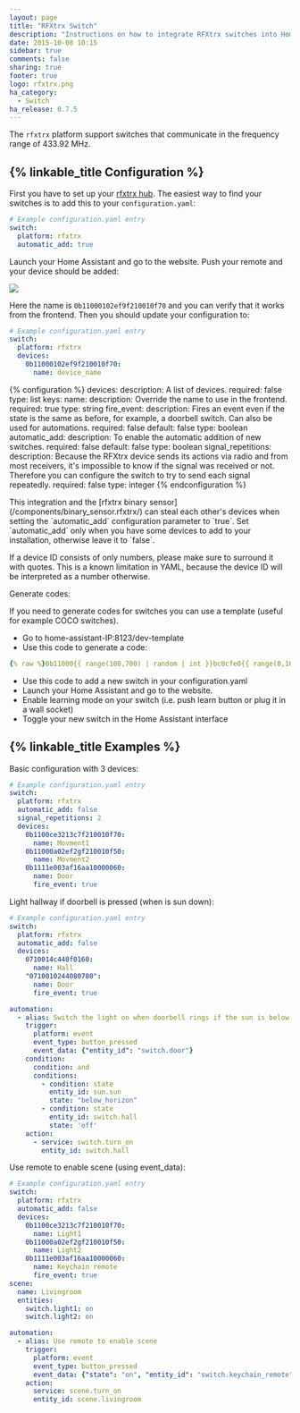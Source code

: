 ```yaml
---
layout: page
title: "RFXtrx Switch"
description: "Instructions on how to integrate RFXtrx switches into Home Assistant."
date: 2015-10-08 10:15
sidebar: true
comments: false
sharing: true
footer: true
logo: rfxtrx.png
ha_category:
  - Switch
ha_release: 0.7.5
---
```


The `rfxtrx` platform support switches that communicate in the frequency range of 433.92 MHz.

## {% linkable_title Configuration %}

First you have to set up your [rfxtrx hub](/components/rfxtrx/).
The easiest way to find your switches is to add this to your `configuration.yaml`:

```yaml
# Example configuration.yaml entry
switch:
  platform: rfxtrx
  automatic_add: true
```

Launch your Home Assistant and go to the website.
Push your remote and your device should be added:

<p class='img'>
<img src='/images/components/rfxtrx/switch.png' />
</p>

Here the name is `0b11000102ef9f210010f70` and you can verify that it works from the frontend.
Then you should update your configuration to:

```yaml
# Example configuration.yaml entry
switch:
  platform: rfxtrx
  devices:
    0b11000102ef9f210010f70:
      name: device_name
```

{% configuration %}
devices:
  description: A list of devices.
  required: false
  type: list
  keys:
    name:
      description: Override the name to use in the frontend.
      required: true
      type: string
    fire_event:
      description: Fires an event even if the state is the same as before, for example, a doorbell switch. Can also be used for automations.
      required: false
      default: false
      type: boolean
automatic_add:
  description: To enable the automatic addition of new switches.
  required: false
  default: false
  type: boolean
signal_repetitions:
  description: Because the RFXtrx device sends its actions via radio and from most receivers, it's impossible to know if the signal was received or not. Therefore you can configure the switch to try to send each signal repeatedly.
  required: false
  type: integer
{% endconfiguration %}

<p class='note warning'>
This integration and the [rfxtrx binary sensor](/components/binary_sensor.rfxtrx/) can steal each other's devices when setting the `automatic_add` configuration parameter to `true`. Set `automatic_add` only when you have some devices to add to your installation, otherwise leave it to `false`.
</p>

<p class='note warning'>
If a device ID consists of only numbers, please make sure to surround it with quotes.
This is a known limitation in YAML, because the device ID will be interpreted as a number otherwise.
</p>

Generate codes:

If you need to generate codes for switches you can use a template (useful for example COCO switches).

- Go to home-assistant-IP:8123/dev-template
- Use this code to generate a code:

```yaml
{% raw %}0b11000{{ range(100,700) | random | int }}bc0cfe0{{ range(0,10) | random | int }}010f70{% endraw %}
```

- Use this code to add a new switch in your configuration.yaml
- Launch your Home Assistant and go to the website.
- Enable learning mode on your switch (i.e. push learn button or plug it in a wall socket)
- Toggle your new switch in the Home Assistant interface

## {% linkable_title Examples %}

Basic configuration with 3 devices:

```yaml
# Example configuration.yaml entry
switch:
  platform: rfxtrx
  automatic_add: false
  signal_repetitions: 2
  devices:
    0b1100ce3213c7f210010f70:
      name: Movment1
    0b11000a02ef2gf210010f50:
      name: Movment2
    0b1111e003af16aa10000060:
      name: Door
      fire_event: true
```

Light hallway if doorbell is pressed (when is sun down):

```yaml
# Example configuration.yaml entry
switch:
  platform: rfxtrx
  automatic_add: false
  devices:
    0710014c440f0160:
      name: Hall
    "0710010244080780":
      name: Door
      fire_event: true

automation:
  - alias: Switch the light on when doorbell rings if the sun is below the horizon and the light was off
    trigger:
      platform: event
      event_type: button_pressed
      event_data: {"entity_id": "switch.door"}
    condition:
      condition: and
      conditions:
        - condition: state
          entity_id: sun.sun
          state: "below_horizon"
        - condition: state
          entity_id: switch.hall
          state: 'off'
    action:
      - service: switch.turn_on
        entity_id: switch.hall
```

Use remote to enable scene (using event_data):

```yaml
# Example configuration.yaml entry
switch:
  platform: rfxtrx
  automatic_add: false
  devices:
    0b1100ce3213c7f210010f70:
      name: Light1
    0b11000a02ef2gf210010f50:
      name: Light2
    0b1111e003af16aa10000060:
      name: Keychain remote
      fire_event: true
scene:
  name: Livingroom
  entities:
    switch.light1: on
    switch.light2: on

automation:
  - alias: Use remote to enable scene
    trigger:
      platform: event
      event_type: button_pressed
      event_data: {"state": "on", "entity_id": "switch.keychain_remote"}
    action:
      service: scene.turn_on
      entity_id: scene.livingroom
```
